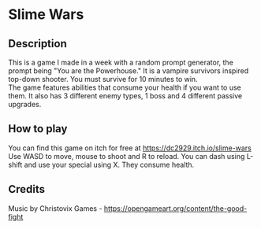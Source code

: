 # Slime Wars

## Description
This is a game I made in a week with a random prompt generator, the prompt being "You are the Powerhouse." It is a vampire survivors inspired top-down shooter. You must survive for 10 minutes to win. <br> 
The game features abilities that consume your health if you want to use them. It also has 3 different enemy types, 1 boss and 4 different passive upgrades.

## How to play
You can find this game on itch for free at https://dc2929.itch.io/slime-wars <br>
Use WASD to move, mouse to shoot and R to reload. You can dash using L-shift and use your special using X. They consume health.

## Credits
Music by Christovix Games - https://opengameart.org/content/the-good-fight


